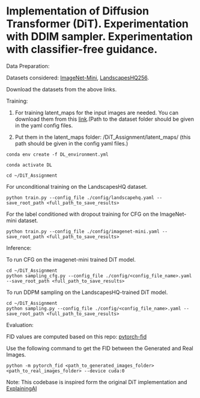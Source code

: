 # Implementation of Diffusion Transformer (DiT). Experimentation with DDIM sampler. Experimentation with classifier-free guidance.

Data Preparation:

Datasets considered: [ImageNet-Mini](https://www.kaggle.com/datasets/ifigotin/imagenetmini-1000/data), [LandscapesHQ256](https://github.com/universome/alis/blob/master/lhq.md).

Download the datasets from the above links.


Training: 

1. For training latent_maps for the input images are needed. You can download them from this [link](https://drive.google.com/file/d/168QveHjpkI-TuTU9OMZo3Hxz-4Cpf17f/view?usp=sharing).(Path to the dataset folder should be given in the yaml config files.

2. Put them in the latent_maps folder: /DiT_Assignment/latent_maps/ (this path should be given in the config yaml files.)

```
conda env create -f DL_environment.yml

conda activate DL

cd ~/DiT_Assignment
```
For unconditional training on the  LandscapesHQ dataset.

```
python train.py --config_file ./config/landscapehq.yaml --save_root_path <full_path_to_save_results>
```

For the label conditioned with dropout training for CFG on the ImageNet-mini dataset.

```
python train.py --config_file ./config/imagenet-mini.yaml --save_root_path <full_path_to_save_results>
```

Inference:

To run CFG on the imagenet-mini trained DiT model.

```
cd ~/DiT_Assignment
python sampling_cfg.py --config_file ./config/<config_file_name>.yaml --save_root_path <full_path_to_save_results>
```

To run DDPM sampling on the LandscapesHQ-trained DiT model.

```
cd ~/DiT_Assignment
python sampling.py --config_file ./config/<config_file_name>.yaml --save_root_path <full_path_to_save_results>
```
Evaluation:

FID values are computed based on this repo: [pytorch-fid](https://github.com/mseitzer/pytorch-fid)

Use the following command to get the FID between the Generated and Real Images.

```
python -m pytorch_fid <path_to_generated_images_folder> <path_to_real_images_folder> --device cuda:0 
```
Note: This codebase is inspired form the original DiT implementation and [ExplainingAI](https://github.com/explainingai-code/DiT-PyTorch/tree/main)
